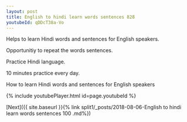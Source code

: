 ```yaml
---
layout: post
title: English to hindi learn words sentences 828 
youtubeId: qDDcT38a-Vo
---
```

 
 
Helps to learn Hindi words and sentences for English speakers.

Opportunitiy to repeat the words sentences. 

Practice Hindi language. 
 
10 minutes practice every day. 
 
How to learn Hindi words and sentences for English speakers 
 
{% include youtubePlayer.html id=page.youtubeId %}
 
 
[Next]({{ site.baseurl }}{% link  split1/_posts/2018-08-06-English to hindi learn words sentences 100 .md%})
 
